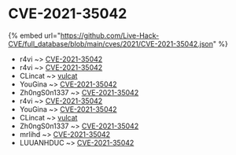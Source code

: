 # CVE-2021-35042
{% embed url="https://github.com/Live-Hack-CVE/full_database/blob/main/cves/2021/CVE-2021-35042.json" %}

* r4vi ~> [CVE-2021-35042](https://www.alice-snow.ru/2021/database/cve-2021-35042/cve-2021-35042-r4vi)
* r4vi ~> [CVE-2021-35042](https://www.alice-snow.ru/2021/database/cve-2021-35042/cve-2021-35042-r4vi)
* CLincat ~> [vulcat](https://www.alice-snow.ru/2021/database/cve-2021-35042/vulcat-clincat)
* YouGina ~> [CVE-2021-35042](https://www.alice-snow.ru/2021/database/cve-2021-35042/cve-2021-35042-yougina)
* Zh0ngS0n1337 ~> [CVE-2021-35042](https://www.alice-snow.ru/2021/database/cve-2021-35042/cve-2021-35042-zh0ngs0n1337)
* r4vi ~> [CVE-2021-35042](https://www.alice-snow.ru/2021/database/cve-2021-35042/cve-2021-35042-r4vi)
* YouGina ~> [CVE-2021-35042](https://www.alice-snow.ru/2021/database/cve-2021-35042/cve-2021-35042-yougina)
* CLincat ~> [vulcat](https://www.alice-snow.ru/2021/database/cve-2021-35042/vulcat-clincat)
* Zh0ngS0n1337 ~> [CVE-2021-35042](https://www.alice-snow.ru/2021/database/cve-2021-35042/cve-2021-35042-zh0ngs0n1337)
* mrlihd ~> [CVE-2021-35042](https://www.alice-snow.ru/2021/database/cve-2021-35042/cve-2021-35042-mrlihd)
* LUUANHDUC ~> [CVE-2021-35042](https://www.alice-snow.ru/2021/database/cve-2021-35042/cve-2021-35042-luuanhduc)